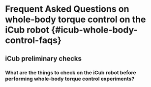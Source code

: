 Frequent Asked Questions on whole-body torque control on the iCub robot  {#icub-whole-body-control-faqs}
==================================

## iCub preliminary checks 

### What are the things to check on the iCub robot before performing whole-body torque control experiments? 


